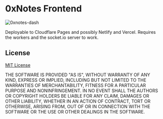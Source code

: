 # 0xNotes Frontend
![0xnotes-dash](https://user-images.githubusercontent.com/40331046/201464847-ad18acc1-3074-4e71-b2a4-8b0162cc2764.png)


Deployable to Cloudflare Pages and possibly Netlify and Vercel. Requires the workers and the socket.io server to work.

## License

[MIT License](https://github.com/get0xNotes/frontend/blob/svelte/LICENSE)

THE SOFTWARE IS PROVIDED "AS IS", WITHOUT WARRANTY OF ANY KIND, EXPRESS OR
IMPLIED, INCLUDING BUT NOT LIMITED TO THE WARRANTIES OF MERCHANTABILITY,
FITNESS FOR A PARTICULAR PURPOSE AND NONINFRINGEMENT. IN NO EVENT SHALL THE
AUTHORS OR COPYRIGHT HOLDERS BE LIABLE FOR ANY CLAIM, DAMAGES OR OTHER
LIABILITY, WHETHER IN AN ACTION OF CONTRACT, TORT OR OTHERWISE, ARISING FROM,
OUT OF OR IN CONNECTION WITH THE SOFTWARE OR THE USE OR OTHER DEALINGS IN THE
SOFTWARE.
